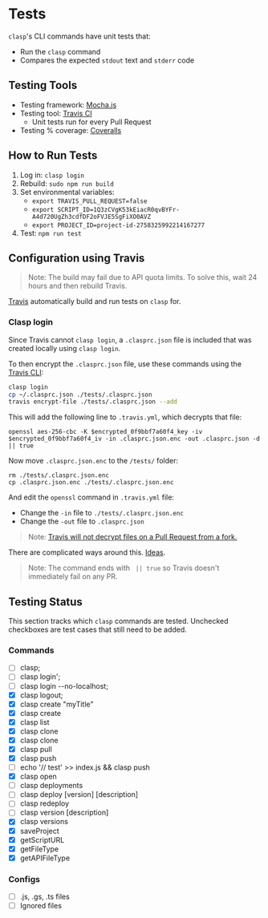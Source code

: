 # Tests

`clasp`'s CLI commands have unit tests that:
- Run the `clasp` command
- Compares the expected `stdout` text and `stderr` code

## Testing Tools

- Testing framework: [Mocha.js](https://mochajs.org/)
- Testing tool: [Travis CI](https://travis-ci.org/google/clasp)
  - Unit tests run for every Pull Request
- Testing % coverage: [Coveralls](https://coveralls.io/github/google/clasp?branch=master)

## How to Run Tests

1. Log in: `clasp login`
1. Rebuild: `sudo npm run build`
1. Set environmental variables:
    * `export TRAVIS_PULL_REQUEST=false`
    * `export SCRIPT_ID=1Q3zCVgK53kEiacR0qvBYFr-A4d720UgZh3cdfDF2oFVJE5SgFiXO0AVZ`
    * `export PROJECT_ID=project-id-2758325992214167277`
1. Test: `npm run test`

## Configuration using Travis

> Note: The build may fail due to API quota limits. To solve this, wait 24 hours and then rebuild Travis.

[Travis](https://travis-ci.org/) automatically build and run tests on `clasp` for.

### Clasp login

Since Travis cannot `clasp login`, a `.clasprc.json` file is included that was created locally using `clasp login`.

To then encrypt the `.clasprc.json` file, use these commands using the [Travis CLI](https://github.com/travis-ci/travis.rb):

```sh
clasp login
cp ~/.clasprc.json ./tests/.clasprc.json
travis encrypt-file ./tests/.clasprc.json --add
```

This will add the following line to `.travis.yml`, which decrypts that file:

```
openssl aes-256-cbc -K $encrypted_0f9bbf7a60f4_key -iv $encrypted_0f9bbf7a60f4_iv -in .clasprc.json.enc -out .clasprc.json -d || true
```

Now move `.clasprc.json.enc` to the `/tests/` folder:

```
rm ./tests/.clasprc.json.enc
cp .clasprc.json.enc ./tests/.clasprc.json.enc
```

And edit the `openssl` command in `.travis.yml` file:

* Change the `-in` file to `./tests/.clasprc.json.enc`
* Change the `-out` file to `.clasprc.json`

> Note: [Travis will not decrypt files on a Pull Request from a fork.](https://docs.travis-ci.com/user/encrypting-files/)

There are complicated ways around this. [Ideas](https://blog.algolia.com/travis-encrypted-variables-external-contributions/).

> Note: The command ends with ` || true` so Travis doesn't immediately fail on any PR.

## Testing Status

This section tracks which `clasp` commands are tested. Unchecked checkboxes are test cases that still need to be added.

### Commands

* [ ] clasp;
* [ ] clasp login';
* [ ] clasp login --no-localhost;
* [x] clasp logout;
* [x] clasp create "myTitle"
* [x] clasp create <untitled>
* [x] clasp list
* [x] clasp clone <scriptId>
* [x] clasp clone
* [x] clasp pull
* [x] clasp push
* [ ] echo '// test' >> index.js && clasp push
* [x] clasp open
* [ ] clasp deployments
* [ ] clasp deploy [version] [description]
* [ ] clasp redeploy <deploymentId> <version> <description>
* [ ] clasp version [description]
* [x] clasp versions
* [x] saveProject
* [x] getScriptURL
* [x] getFileType
* [x] getAPIFileType

### Configs

* [ ] .js, .gs, .ts files
* [ ] Ignored files
